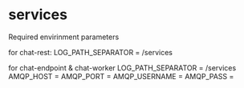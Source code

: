 # services

Required envirinment parameters

for chat-rest:
LOG_PATH_SEPARATOR = /services

for chat-endpoint & chat-worker 
LOG_PATH_SEPARATOR = /services
AMQP_HOST =
AMQP_PORT =
AMQP_USERNAME =
AMQP_PASS =
